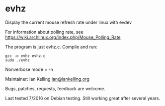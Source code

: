 # evhz

Display the current mouse refresh rate under linux with evdev

For information about polling rate, see https://wiki.archlinux.org/index.php/Mouse_Polling_Rate

The program is just evhz.c. Compile and run:

    gcc -o evhz evhz.c
    sudo ./evhz

Nonverbose mode = -n

Maintainer: Ian Kelling <ian@iankelling.org>

Bugs, patches, requests, feedback are welcome.

Last tested 7/2016 on Debian testing. Still working great after several
years.
